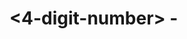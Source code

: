 # <4-digit-number> - <Title>

Date: YYYY-MM-DD

## Status

Proposed

## Context

Why was this decision made?

## Decision

What was decided?

## Consequences

What are the positive/negative consequences?
